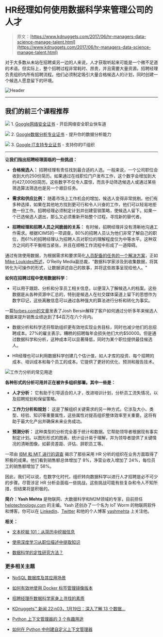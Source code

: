 # HR经理如何使用数据科学来管理公司的人才

> 原文：[https://www.kdnuggets.com/2017/06/hr-managers-data-science-manage-talent.html](https://www.kdnuggets.com/2017/06/hr-managers-data-science-manage-talent.html)

对于大多数从未站在招聘桌另一边的人来说，人才获取听起来可能是一个微不足道的术语。但实际上，整个招聘过程非常耗时、昂贵，并且需要大量资源。招聘经理负责组织内所有招聘流程。他们必须制定吸引大量合格候选人的计划，同时创建一个候选人愿意留下的环境。

![Header](../Images/d10125c39887f2d3a564b24ef45084ab.png)

* * *

## 我们的前三个课程推荐

![](../Images/0244c01ba9267c002ef39d4907e0b8fb.png) 1\. [Google网络安全证书](https://www.kdnuggets.com/google-cybersecurity) - 开启网络安全职业快车道

![](../Images/e225c49c3c91745821c8c0368bf04711.png) 2\. [Google数据分析专业证书](https://www.kdnuggets.com/google-data-analytics) - 提升你的数据分析能力

![](../Images/0244c01ba9267c002ef39d4907e0b8fb.png) 3\. [Google IT支持专业证书](https://www.kdnuggets.com/google-itsupport) - 支持你的IT组织

* * *

**让我们指出招聘经理面临的一些挑战：**

+   **合格候选人：** 招聘经理有责任找到最合适的人选。一般来说，一个公司职位会收到大约250份简历。如果通过在线职位门户发布工作，这个数字会增加到大约427,000份简历。这些数字不仅令人震惊，而且手动筛选候选人或通过某些筛选算法筛选也是另一个艰巨任务。

+   **需求和供应比例：** 随着市场上工作机会的增加，候选人变得非常挑剔。他们有多种选择，如果在其他地方找到更可行和令人兴奋的工作，他们可以轻易地拒绝一份工作。招聘经理必须制定计划并创建营销策略，使候选人留下。如果一个已选候选人退出，那么又必须重新开始整个过程，寻找新的替代者。

+   **招聘经理和招聘人员之间脆弱的关系：** 有时候，招聘经理并没有清晰地沟通工作需求。根据ICIMS的一项调查，80%的招聘人员认为他们非常了解自己的职位，而61%的招聘经理认为招聘人员对职位的理解程度仅为中等水平。这种双方之间的不平衡相当紧张，并且在顺畅工作流程中形成了一道障碍。

通过有效使用数据，为根据需求和要求简化[人员配备的任务的一个解决方案](https://www.peoplehr.com/blog/index.php/2016/04/29/time-to-use-data-to-improve-your-staffing/)，正如[Mike Loukides所述](https://www.oreilly.com/ideas/what-is-data-science)，O’Reilly Media副总裁，"数据科学家涉及到收集数据，将其转化为可操作的形式，让数据讲述自己的故事，并将这些故事呈现给他人。"

**如何在招聘过程中使用数据科学：**

+   可以用于跟踪、分析和分享员工相关信息，以便深入了解候选人的档案。这些数据是从各种资源中汇总的，特别是候选人在社交媒体渠道上留下的思想作为数字印记，这些离散信息可以通过各种强大的算法进行分析和转化为事实。

一篇[forbes.com的文章](https://www.forbes.com/sites/joshbersin/2013/02/17/bigdata-in-human-resources-talent-analytics-comes-of-age/#1fb5b1884cd0)发表了Josh Bersin解释了客户如何通过分析多年来候选人数据来提升销售业绩达到了$4百万在六个月内。

+   数据分析和科学还将帮助组织更有效地实现业务目标，同时也减少他们的总招聘成本。27%的雇主表示，糟糕的招聘每年会损失他们大约$50000。但是通过数据科学和分析，这种成本可以显著降低，同时为某个职位提供最佳候选人。

+   HR经理也可以利用数据科学创建几个估计值，如人才库的投资、每个招聘的成本、培训成本和每个员工的成本。它提供了更好的优化、预测和报告技术。

![工作力分析的常见用途](../Images/64851ca0762710d6294773a8d08b07ec.png)

**各种形式的分析可用并正在被许多组织部署。其中一些是：**

+   **人才分析：** 它有助于引导适合的人才，改进培训计划，分析员工流失情况，以及招聘规划和保留策略。

+   **工作力分析和规划：** 这是了解组织关键需求的另一种方式。它涉及大小、类型、经验、知识等重要属性，这些属性对提高组织整体效率至关重要。这将有助于最大化产出并确保未来业务成功。

+   **预测分析：** 这种类型的分析完全基于统计和数据。它帮助领导者根据现有事实制定计划。以图形形式的图表、统计设计易于理解，并为领导者提供了关键情况的清晰图像，如薪资差距、评估、辞职员工等。

一项由 [IBM 和 MIT 进行的调查](https://www-935.ibm.com/services/us/gbs/thoughtleadership/peopleequation/) 揭示了那些采用 HR 分析的组织在业务方面取得了积极的成果。他们看到销售额总体增加了 8%，净营业收入增加了 24%，每位员工的销售额增加了 58%。

因此，我们可以说，在数字化时代，组织转向数据科学以进行人才招聘是必不可少的步骤。尽管涉足 HR 分析会面临一些挑战，这些挑战可能有些复杂和令人不知所措，但结果将是积极的。

**简介：Yash Mehta** 是物联网、大数据科学和M2M领域的专家，目前担任 [helotechnology.com](http://helotechnology.com/) 的主编。Yash 还创办了一个名为 IoT Worm 的物联网软件和博客。你可以在 [LinkedIn](https://www.linkedin.com/in/yash-mehta-esthan/)、[Twitter](https://twitter.com/iotworm) 和他的个人博客 [yashmehta](http://yashmehta.org/) 上关注他。

**相关：**

+   [文本挖掘 101：从简历中挖掘信息](/2017/05/text-mining-information-resume.html)

+   [使用深度学习从职位描述中提取知识](/2017/05/deep-learning-extract-knowledge-job-descriptions.html)

+   [数据科学的定性研究方法？](/2017/05/qualitative-research-methods-data-science.html)

### 更多相关主题

+   [NoSQL 数据库及其应用场景](https://www.kdnuggets.com/2023/03/nosql-databases-cases.html)

+   [如何有效地使用 Docker 标签管理镜像版本](https://www.kdnuggets.com/how-to-use-docker-tags-to-manage-image-versions-effectively)

+   [招聘经理在数据科学家身上寻找的素质](https://www.kdnuggets.com/2022/04/qualities-hiring-managers-looking-data-scientists.html)

+   [KDnuggets™ 新闻 22:n03，1月19日：深入了解 13 个数据...](https://www.kdnuggets.com/2022/n03.html)

+   [Python 上下文管理器的 3 个有趣用途](https://www.kdnuggets.com/3-interesting-uses-of-python-context-managers)

+   [如何在 Python 中创建自定义上下文管理器](https://www.kdnuggets.com/how-to-create-custom-context-managers-in-python)
